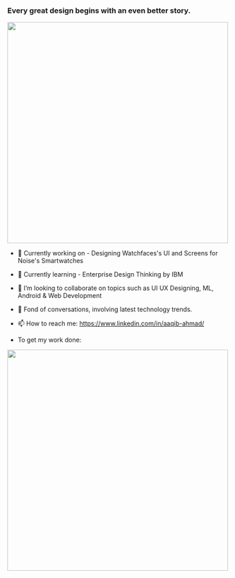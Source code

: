 ### Every great design begins with an even better story. 

<img src="https://github.com/aaqibahmad/aaqibahmad/blob/main/Hello.gif" width="500" height="500">

- 🔭 Currently working on - Designing Watchfaces's UI and Screens for Noise's Smartwatches
- 🌱 Currently learning - Enterprise Design Thinking by IBM
- 👯 I’m looking to collaborate on topics such as UI UX Designing, ML, Android & Web Development
- 💬 Fond of conversations, involving latest technology trends.
- 📫 How to reach me: https://www.linkedin.com/in/aaqib-ahmad/


- To get my work done:

<img src="https://github.com/aaqibahmad/aaqibahmad/blob/main/Hello.gif" width="500" height="500">
